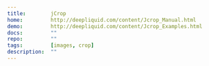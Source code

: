 ```yaml
---
title:        jCrop
home:         http://deepliquid.com/content/Jcrop_Manual.html
demo:         http://deepliquid.com/content/Jcrop_Examples.html
docs:         ""
repo:         ""
tags:         [images, crop]
description:  ""
---
```


